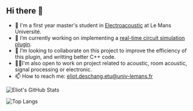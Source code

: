 ## Hi there 👋


- 🌱 I'm a first year master's student in [Electroacoustic](https://imdeacoustics.univ-lemans.fr/en/index.html) at Le Mans Université.
- 🔭 I’m currently working on implementing a [real-time circuit simulation plugin](https://github.com/eliot-des/CircuitLive).
- 👯 I’m looking to collaborate on this project to improve the efficiency of this plugin, and writting better C++ code.
- 🏋️‍♂️I'm also open to work on project related to acoustic, room acoustic, signal processing or electronic.
- 📫 How to reach me: eliot.deschang.etu@univ-lemans.fr

![Eliot's GitHub Stats](https://github-readme-stats.vercel.app/api?username=eliot-des&show_icons=true&theme=onedark&count_private=true)

![Top Langs](https://github-readme-stats.vercel.app/api/top-langs/?username=eliot-des&layout=compact&theme=onedark&count_private=true)
